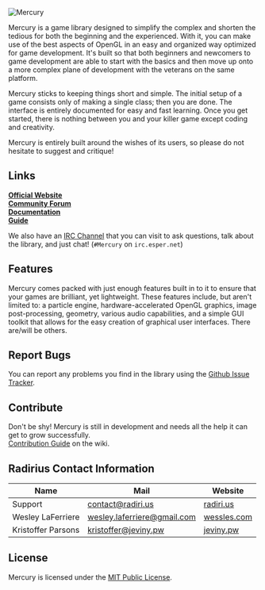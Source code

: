 ![Mercury](http://jeviny.pw/junk/MercuryLogoOctober2014.png)  

Mercury is a game library designed to simplify the complex and shorten the tedious for both the beginning and the experienced. With it, you can make use of the best aspects of OpenGL in an easy and organized way optimized for game development. It's built so that both beginners and newcomers to game development are able to start with the basics and then move up onto a more complex plane of development with the veterans on the same platform.  

Mercury sticks to keeping things short and simple. The initial setup of a game consists only of making a single class; then you are done. The interface is entirely documented for easy and fast learning. Once you get started, there is nothing between you and your killer game except coding and creativity. 

Mercury is entirely built around the wishes of its users, so please do not hesitate to suggest and critique!

## Links
**[Official Website](http://mercurylib.com/)**  
**[Community Forum](http://mercurylib.com/forum)**  
**[Documentation](http://htmlpreview.github.io/?https://raw.githubusercontent.com/Radirius/Mercury/master/Project/target/site/apidocs/index.html)**  
**[Guide](https://github.com/Radirius/Mercury/wiki/)**  

We also have an [IRC Channel](http://webchat.esper.net/?channels=#Mercury) that you can visit to ask questions, talk about the library, and just chat! (`#Mercury` on `irc.esper.net`)

## Features
Mercury comes packed with just enough features built in to it to ensure that your games are brilliant, yet lightweight. These features include, but aren't limited to: a particle engine, hardware-accelerated OpenGL graphics, image post-processing, geometry, various audio capabilities, and a simple GUI toolkit that allows for the easy creation of graphical user interfaces. There are/will be others.

## Report Bugs
You can report any problems you find in the library using the [Github Issue Tracker](https://github.com/Radirius/Mercury/issues).

## Contribute
Don't be shy! Mercury is still in development and needs all the help it can get to grow successfully.  
[Contribution Guide](https://github.com/Radirius/Mercury/wiki/Contribution-Guide) on the wiki.

## Radirius Contact Information
| Name                   | Mail                            | Website                                 |
|------------------------|---------------------------------|-----------------------------------------|
| Support                | contact@radiri.us               | [radiri.us](http://radiri.us/)          |
| Wesley LaFerriere      | wesley.laferriere@gmail.com     | [wessles.com](http://wessles.com/)      |
| Kristoffer Parsons     | kristoffer@jeviny.pw            | [jeviny.pw](http://jeviny.pw/)          |

## License
Mercury is licensed under the [MIT Public License](http://opensource.org/licenses/MIT).
